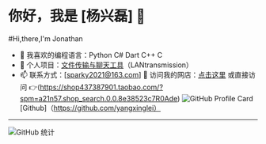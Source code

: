 # 你好，我是 [杨兴磊] 👋
#Hi,there,I'm Jonathan


- 🌱 我喜欢的编程语言：Python C# Dart C++ C
- 🚀 个人项目：[文件传输与聊天工具](https://github.com/你的仓库)（LANtransmission）
- 📫 联系方式：[sparky2021@163.com]
🚀 访问我的网店：[点击这里](https://shop437387901.taobao.com/?spm=a21n57.shop_search.0.0.8e38523c7R0Ade)
    或直接访问 👉(https://shop437387901.taobao.com/?spm=a21n57.shop_search.0.0.8e38523c7R0Ade)
    ![GitHub Profile Card](https://your-profile-card-service.com/api?username=yangxinglei)
    [Github]（https://github.com/yangxinglei）
---
![GitHub 统计](https://github-readme-stats.vercel.app/api?username=yangxinglei&show_icons=true&theme=radical)
